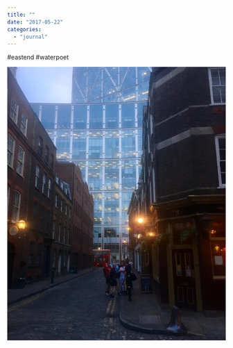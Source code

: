 ```yaml
---
title: ""
date: "2017-05-22"
categories: 
  - "journal"
---
```


#eastend #waterpoet

![](images/b8570cbf1b.jpg)
